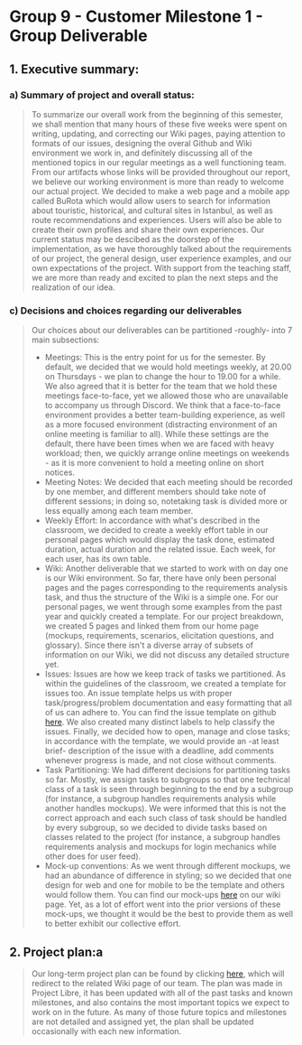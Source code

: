 # Group 9 - Customer Milestone 1 - Group Deliverable

## 1. Executive summary:
### a) Summary of project and overall status:
>  To summarize our overall work from the beginning of this semester, we shall mention that many hours of these five weeks were spent on writing, updating, and correcting our Wiki pages, paying attention to formats of our issues, designing the overal Github and Wiki environment we work in, and definitely discussing all of the mentioned topics in our regular meetings as a well functioning team. From our artifacts whose links will be provided throughout our report, we believe our working environment is more than ready to welcome our actual project. We decided to make a web page and a mobile app called BuRota which would allow users to search for information about touristic, historical, and cultural sites in Istanbul, as well as route recommendations and experiences. Users will also be able to create their own profiles and share their own experiences. Our current status may be descibed as the doorstep of the implementation, as we have thoroughly talked about the requirements of our project, the general design, user experience examples, and our own expectations of the project. With support from the teaching staff, we are more than ready and excited to plan the next steps and the realization of our idea.

### c) Decisions and choices regarding our deliverables
> Our choices about our deliverables can be partitioned -roughly- into 7 main subsections:
>   - Meetings: This is the entry point for us for the semester. By default, we decided that we would hold meetings weekly, at 20.00 on Thursdays - we plan to change the hour to 19.00 for a while. We also agreed that it is better for the team that we hold these meetings face-to-face, yet we allowed those who are unavailable to accompany us through Discord. We think that a face-to-face environment provides a better team-building experience, as well as a more focused environment (distracting environment of an online meeting is familiar to all). While these settings are the default, there have been times when we are faced with heavy workload; then, we quickly arrange online meetings on weekends - as it is more convenient to hold a meeting online on short notices.
>   - Meeting Notes: We decided that each meeting should be recorded by one member, and different members should take note of different sessions; in doing so, notetaking task is divided more or less equally among each team member.
>   - Weekly Effort: In accordance with what's described in the classroom, we decided to create a weekly effort table in our personal pages which would display the task done, estimated duration, actual duration and the related issue. Each week, for each user, has its own table.
>   - Wiki: Another deliverable that we started to work with on day one is our Wiki environment. So far, there have only been personal pages and the pages corresponding to the requirements analysis task, and thus the structure of the Wiki is a simple one. For our personal pages, we went through some examples from the past year and quickly created a template. For our project breakdown, we created 5 pages and linked them from our home page (mockups, requirements, scenarios, elicitation questions, and glossary). Since there isn't a diverse array of subsets of information on our Wiki, we did not discuss any detailed structure yet.
>   - Issues: Issues are how we keep track of tasks we partitioned. As within the guidelines of the classroom, we created a template for issues too. An issue template helps us with proper task/progress/problem documentation and easy formatting that all of us can adhere to. You can find the issue template on github [here](https://github.com/bounswe/bounswe2024group9/blob/main/.github/ISSUE_TEMPLATE/custom-issue-template.md). We also created many distinct labels to help classify the issues. Finally, we decided how to open, manage and close tasks; in accordance with the template, we would provide an -at least brief- description of the issue with a deadline, add comments whenever progress is made, and not close without comments. 
>   - Task Partitioning: We had different decisions for partitioning tasks so far. Mostly, we assign tasks to subgroups so that one technical class of a task is seen through beginning to the end by a subgroup (for instance, a subgroup handles requirements analysis while another handles mockups). We were informed that this is not the correct approach and each such class of task should be handled by every subgroup, so we decided to divide tasks based on classes related to the project (for instance, a subgroup handles requirements analysis and mockups for login mechanics while other does for user feed).
>   - Mock-up conventions: As we went through different mockups, we had an abundance of difference in styling; so we decided that one design for web and one for mobile to be the template and others would follow them. You can find our mock-ups [here](https://github.com/bounswe/bounswe2024group9/wiki/Mockups) on our wiki page. Yet, as a lot of effort went into the prior versions of these mock-ups, we thought it would be the best to provide them as well to better exhibit our collective effort.

## 2. Project plan:a
> Our long-term project plan can be found by clicking [here](https://github.com/bounswe/bounswe2024group9/wiki/Long%E2%80%90term-planning-%F0%9F%93%85), which will redirect to the related Wiki page of our team. The plan was made in Project Libre, it has been updated with all of the past tasks and known milestones, and also contains the most important topics we expect to work on in the future. As many of those future topics and milestones are not detailed and assigned yet, the plan shall be updated occasionally with each new information.


